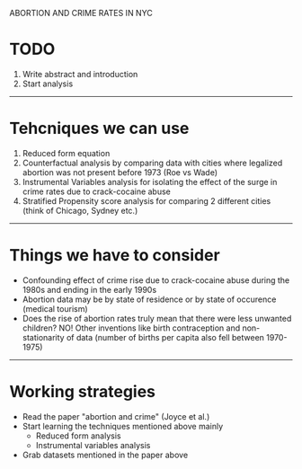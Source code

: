 ABORTION AND CRIME RATES IN NYC

TODO
====

  1. Write abstract and introduction
  2. Start analysis
  
-------------------------------------------------------------------------------

Tehcniques we can use
=====================

  1. Reduced form equation
  2. Counterfactual analysis by comparing data with cities where legalized abortion was not present before 1973 (Roe vs Wade)
  3. Instrumental Variables analysis for isolating the effect of the surge in crime rates due to crack-cocaine abuse
  4. Stratified Propensity score analysis for comparing 2 different cities (think of Chicago, Sydney etc.)

-------------------------------------------------------------------------------

Things we have to consider
==========================

  * Confounding effect of crime rise due to crack-cocaine abuse during the 1980s and ending in the early 1990s
  * Abortion data may be by state of residence or by state of occurence (medical tourism)
  * Does the rise of abortion rates truly mean that there were less unwanted children? NO! Other inventions like birth contraception and non-stationarity of data (number  of births per capita also fell between 1970-1975)

-------------------------------------------------------------------------------

Working strategies
==================
  * Read the paper "abortion and crime" (Joyce et al.)
  * Start learning the techniques mentioned above mainly
	*  Reduced form analysis
	*  Instrumental variables analysis
  * Grab datasets mentioned in the paper above





